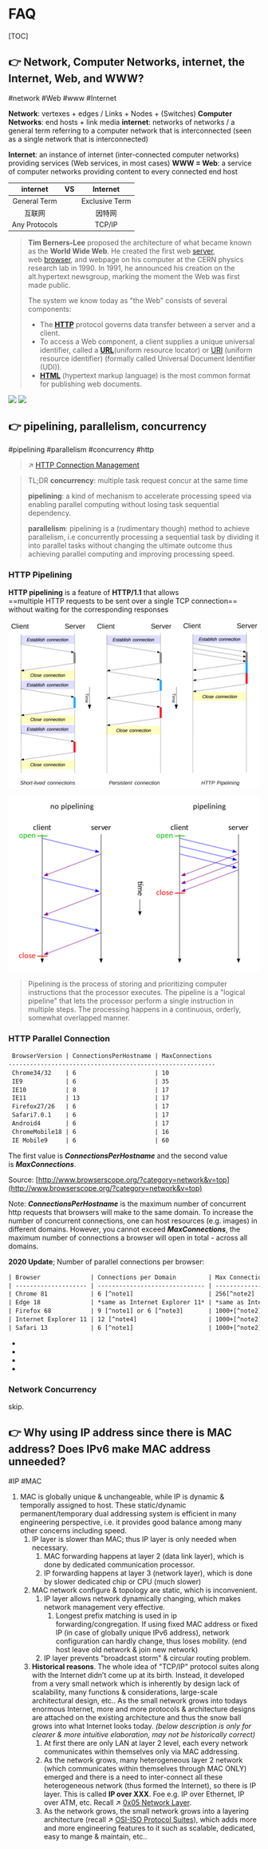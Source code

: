 # FAQ

[TOC]



## 👉 Network, Computer Networks, internet, the Internet, Web, and WWW?
#network #Web #www #Internet

**Network**: vertexes + edges / Links + Nodes + (Switches)
**Computer Networks**: end hosts + link media
**internet**: networks of networks / a general term referring to a computer network that is interconnected (seen as a single network that is interconnected)

**Internet**: an instance of internet (inter-connected computer networks) providing services (Web services, in most cases)
**WWW = Web**: a service of computer networks providing content to every connected end host

| internet     | VS | Internet |
| :--: | :--: | :--: |
| General Term |      | Exclusive Term |
| 互联网 |      | 因特网 |
| Any Protocols |      | TCP/IP |

> **Tim Berners-Lee** proposed the architecture of what became known as the **World Wide Web**. He created the first web [server](https://developer.mozilla.org/en-US/docs/Glossary/Server), web [browser](https://developer.mozilla.org/en-US/docs/Glossary/Browser), and webpage on his computer at the CERN physics research lab in 1990. In 1991, he announced his creation on the alt.hypertext newsgroup, marking the moment the Web was first made public.
> 
> The system we know today as "the Web" consists of several components:
> - The **[HTTP](https://developer.mozilla.org/en-US/docs/Glossary/HTTP)** protocol governs data transfer between a server and a client.
> - To access a Web component, a client supplies a unique universal identifier, called a **[URL](https://developer.mozilla.org/en-US/docs/Glossary/URL)**(uniform resource locator) or [URI](https://developer.mozilla.org/en-US/docs/Glossary/URI) (uniform resource identifier) (formally called Universal Document Identifier (UDI)).
> - **[HTML](https://developer.mozilla.org/en-US/docs/Glossary/HTML)** (hypertext markup language) is the most common format for publishing web documents.


![](../../../../../../Assets/Pics/Screenshot%202023-03-22%20at%2010.25.41%20AM.png)
![](../../../../../../Assets/Pics/Screenshot%202023-03-22%20at%2010.25.57%20AM.png)


[World Wide Web]: https://developer.mozilla.org/en-US/docs/Glossary/World_Wide_Web



## 👉 pipelining, parallelism, concurrency
#pipelining #parallelism #concurrency #http

> ↗ [HTTP Connection Management](📌%20Computer%20Networking%20Basics/0x01%20Application%20Layer/🔥%20Web%20(WWW)/HTTP%20(HyperText%20Transfer%20Protocol)/HTTP%20Basics/HTTP%20Connection%20Management.md)

> TL;DR
> **concurrency**: multiple task request concur at the same time
> 
> **pipelining**: a kind of mechanism to accelerate processing speed via enabling parallel computing without losing task sequential dependency. 
> 
> **parallelism**: pipelining is a (rudimentary though) method to achieve parallelism, i.e concurrently processing a sequential task by dividing it into parallel tasks without changing the ultimate outcome thus achieving parallel computing and improving processing speed.

### HTTP Pipelining
**HTTP pipelining** is a feature of **HTTP/1.1** that allows ==multiple HTTP requests to be sent over a single TCP connection== without waiting for the corresponding responses


![](../../../Assets/Pics/Pasted%20image%2020230402134909.png)

![](../../../Assets/Pics/Pasted%20image%2020230402134420.png)


[Connection management in HTTP/1.x | MDN Docs]: https://developer.mozilla.org/en-US/docs/Web/HTTP/Connection_management_in_HTTP_1.x

[HTTP pipelining | Wikipedia]: https://en.wikipedia.org/wiki/HTTP_pipelining

[pipelining | TechTarget]: https://www.techtarget.com/whatis/definition/pipelining

> Pipelining is the process of storing and prioritizing computer instructions that the processor executes. The pipeline is a "logical pipeline" that lets the processor perform a single instruction in multiple steps. The processing happens in a continuous, orderly, somewhat overlapped manner.

### HTTP Parallel Connection
```xml
 BrowserVersion | ConnectionsPerHostname | MaxConnections
----------------------------------------------------------
 Chrome34/32    | 6                      | 10
 IE9            | 6                      | 35
 IE10           | 8                      | 17
 IE11           | 13                     | 17
 Firefox27/26   | 6                      | 17
 Safari7.0.1    | 6                      | 17
 Android4       | 6                      | 17
 ChromeMobile18 | 6                      | 16
 IE Mobile9     | 6                      | 60
```

The first value is **_ConnectionsPerHostname_** and the second value is **_MaxConnections_**.

Source: [http://www.browserscope.org/?category=network&v=top](http://www.browserscope.org/?category=network&v=top)

Note: **_ConnectionsPerHostname_** is the maximum number of concurrent http requests that browsers will make to the same domain. To increase the number of concurrent connections, one can host resources (e.g. images) in different domains. However, you cannot exceed **_MaxConnections_**, the maximum number of connections a browser will open in total - across all domains. 

**2020 Update**;
Number of parallel connections per browser:
```xml
| Browser              | Connections per Domain         | Max Connections                |
| -------------------- | ------------------------------ | ------------------------------ |
| Chrome 81            | 6 [^note1]                     | 256[^note2]                    |
| Edge 18              | *same as Internet Explorer 11* | *same as Internet Explorer 11* |
| Firefox 68           | 9 [^note1] or 6 [^note3]       | 1000+[^note2]                  |
| Internet Explorer 11 | 12 [^note4]                    | 1000+[^note2]                  |
| Safari 13            | 6 [^note1]                     | 1000+[^note2]                  |
```

- [^note1]: tested with 72 requests, 1 domain(127.0.0.1)
- [^note2]: tested with 1002 requests, 6 requests per domain * 167 domains (127.0.0.*)
- [^note3]: when called in async context, e.g. in the callback of `setTimeout`, + `requestAnimationFrame`, `then`...
- [^note4]: of which the last 6 are follow-ups (2,4,6 available at 0.5s,1s,1.5s respectively)


[parallel HTTP connections in a browser?]: https://stackoverflow.com/questions/985431/max-parallel-http-connections-in-a-browser

[What are Max parallel HTTP connections in a browser]: https://www.tutorialspoint.com/what-are-max-parallel-http-connections-in-a-browser


### Network Concurrency
skip.



## 👉 Why using IP address since there is MAC address? Does IPv6 make MAC address unneeded?
#IP #MAC 

1. MAC is globally unique & unchangeable, while IP is dynamic & temporally assigned to host. These static/dynamic permanent/temporary dual addressing system is efficient in many engineering perspective, i.e. it provides good balance among many other concerns including speed.
	1. IP layer is slower than MAC; thus IP layer is only needed when necessary. 
		1. MAC forwarding happens at layer 2 (data link layer), which is done by dedicated communication processor.
		2. IP forwarding happens at layer 3 (network layer), which is done by slower dedicated chip or CPU (much slower)
	2. MAC network configure & topology are static, which is inconvenient.
		1. IP layer allows network dynamically changing, which makes network management very effective.
			1. Longest prefix matching is used in ip forwarding/congregation. If using fixed MAC address or fixed IP (in case of globally unique IPv6 address), network configuration can hardly change, thus loses mobility. (end host leave old network & join new network)
		2. IP layer prevents "broadcast storm" & circular routing problem. 
	3. **Historical reasons**. The whole idea of "TCP/IP" protocol suites along with the Internet didn’t come up at its birth. Instead, it developed from a very small network which is inherently by design lack of scalability, many functions & considerations, large-scale architectural design, etc.. As the small network grows into todays enormous Internet, more and more protocols & architecture designs are attached on the existing architecture and thus the snow ball grows into what Internet looks today. _(below description is only for clearer & more intuitive elaboration, may not be historically correct)_
		1. At first there are only LAN at layer 2 level, each every network communicates within themselves only via MAC addressing. 
		2. As the network grows, many heterogeneous layer 2 network (which communicates within themselves through MAC ONLY) emerged and there is a need to inter-connect all these heterogeneous network (thus formed the Internet), so there is IP layer. This is called **IP over XXX**. Foe e.g. IP over Ethernet, IP over ATM, etc. Recall ↗ [0x05 Network Layer](📌%20Computer%20Networking%20Basics/0x05%20Network%20Layer/0x05%20Network%20Layer.md#The%20IP%20Hourglass). 
		3. As the network grows, the small network grows into a layering architecture (recall ↗ [OSI-ISO Protocol Suites](📌%20Computer%20Networking%20Basics/0x00%20Computer%20Network%20Introduction/OSI-ISO%20Protocol%20Suites/OSI-ISO%20Protocol%20Suites.md)), which adds more and more engineering features to it such as scalable, dedicated, easy to mange & maintain, etc..

[👍 有了 IP 地址，为什么还要用 MAC 地址？ - 知乎]: https://www.zhihu.com/question/21546408/answer/2115709429
